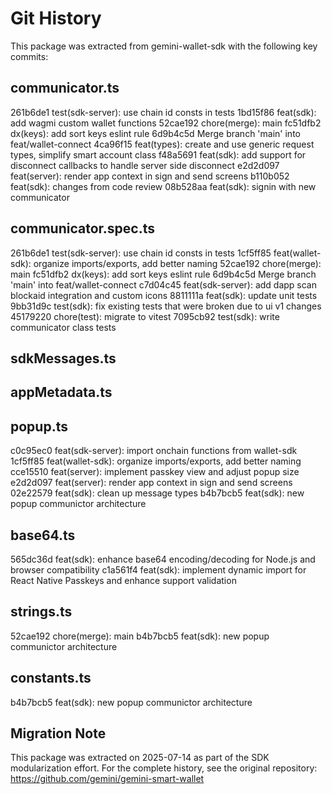 # Git History

This package was extracted from gemini-wallet-sdk with the following key commits:

## communicator.ts

261b6de1 test(sdk-server): use chain id consts in tests
1bd15f86 feat(sdk): add wagmi custom wallet functions
52cae192 chore(merge): main
fc51dfb2 dx(keys): add sort keys eslint rule
6d9b4c5d Merge branch 'main' into feat/wallet-connect
4ca96f15 feat(types): create and use generic request types, simplify smart account class
f48a5691 feat(sdk): add support for disconnect callbacks to handle server side disconnect
e2d2d097 feat(server): render app context in sign and send screens
b110b052 feat(sdk): changes from code review
08b528aa feat(sdk): signin with new communicator

## communicator.spec.ts

261b6de1 test(sdk-server): use chain id consts in tests
1cf5ff85 feat(wallet-sdk): organize imports/exports, add better naming
52cae192 chore(merge): main
fc51dfb2 dx(keys): add sort keys eslint rule
6d9b4c5d Merge branch 'main' into feat/wallet-connect
c7d04c45 feat(sdk-server): add dapp scan blockaid integration and custom icons
8811111a feat(sdk): update unit tests
9bb31d9c test(sdk): fix existing tests that were broken due to ui v1 changes
45179220 chore(test): migrate to vitest
7095cb92 test(sdk): write communicator class tests

## sdkMessages.ts


## appMetadata.ts


## popup.ts

c0c95ec0 feat(sdk-server): import onchain functions from wallet-sdk
1cf5ff85 feat(wallet-sdk): organize imports/exports, add better naming
cce15510 feat(server): implement passkey view and adjust popup size
e2d2d097 feat(server): render app context in sign and send screens
02e22579 feat(sdk): clean up message types
b4b7bcb5 feat(sdk): new popup communictor architecture

## base64.ts

565dc36d feat(sdk): enhance base64 encoding/decoding for Node.js and browser compatibility
c1a561f4 feat(sdk): implement dynamic import for React Native Passkeys and enhance support validation

## strings.ts

52cae192 chore(merge): main
b4b7bcb5 feat(sdk): new popup communictor architecture

## constants.ts

b4b7bcb5 feat(sdk): new popup communictor architecture

## Migration Note

This package was extracted on 2025-07-14 as part of the SDK modularization effort.
For the complete history, see the original repository: https://github.com/gemini/gemini-smart-wallet
